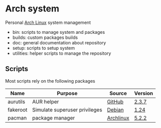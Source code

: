 # Arch system

Personal [Arch Linux](https://www.archlinux.org/) system management

- bin: scripts to manage system and packages
- builds: custom packages builds
- doc: general documentation about repository
- setup: scripts to setup system
- utilities: helper scripts to manage the repository


## Scripts

Most scripts rely on the following packages

| Name        | Purpose                          | Source                                                                            | Version                                                                                                 |
|-------------|----------------------------------|-----------------------------------------------------------------------------------|---------------------------------------------------------------------------------------------------------|
| aurutils    | AUR helper                       | [GitHub](https://github.com/AladW/aurutils)                                       | [2.3.7](https://github.com/AladW/aurutils/releases/tag/2.3.7)                                           |
| fakeroot    | Simulate superuser privileges    | [Debian](http://debian.backend.mirrors.debian.org/debian/pool/main/f/fakeroot)    | [1.24](http://debian.backend.mirrors.debian.org/debian/pool/main/f/fakeroot/fakeroot_1.24.orig.tar.gz)  |
| pacman      | package manager                  | [Archlinux](https://git.archlinux.org/pacman.git)                                 | [5.2.2](https://git.archlinux.org/pacman.git/tag/?h=v5.2.2)                                             |
